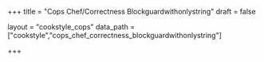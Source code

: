 +++
title = "Cops Chef/Correctness Blockguardwithonlystring"
draft = false

layout = "cookstyle_cops"
data_path = ["cookstyle","cops_chef_correctness_blockguardwithonlystring"]

+++

<!-- The content of this page is automatically generated from the
cops_chef_correctness_blockguardwithonlystring.yml file in github.com/chef/cookstyle/docs-chef-io/data/cookstyle. -->
